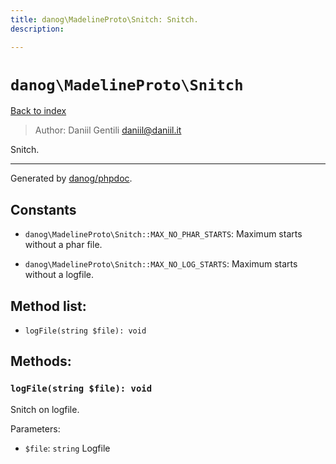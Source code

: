 ```yaml
---
title: danog\MadelineProto\Snitch: Snitch.
description: 

---
```

# `danog\MadelineProto\Snitch`
[Back to index](../../index.md)

> Author: Daniil Gentili <daniil@daniil.it>  
  

Snitch.  




---
Generated by [danog/phpdoc](https://phpdoc.daniil.it).  
## Constants
* `danog\MadelineProto\Snitch::MAX_NO_PHAR_STARTS`: Maximum starts without a phar file.

* `danog\MadelineProto\Snitch::MAX_NO_LOG_STARTS`: Maximum starts without a logfile.


## Method list:
* `logFile(string $file): void`

## Methods:
### `logFile(string $file): void`

Snitch on logfile.


Parameters:
* `$file`: `string` Logfile  



